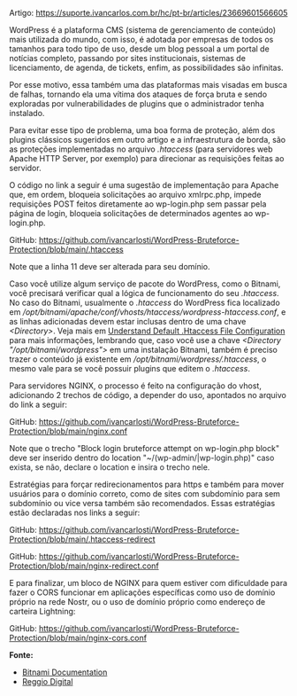 Artigo: https://suporte.ivancarlos.com.br/hc/pt-br/articles/23669601566605

<p>
  WordPress é a plataforma CMS (sistema de gerenciamento de conteúdo) mais utilizada
  do mundo, com isso, é adotada por empresas de todos os tamanhos para todo tipo
  de uso, desde um blog pessoal a um portal de notícias completo, passando por
  sites institucionais, sistemas de licenciamento, de agenda, de tickets, enfim,
  as possibilidades são infinitas.
</p>
<p>
  Por esse motivo, essa também uma das plataformas mais visadas em busca de falhas,
  tornando ela uma vítima dos ataques de força bruta e sendo exploradas por vulnerabilidades
  de plugins que o administrador tenha instalado.
</p>
<p>
  Para evitar esse tipo de problema, uma boa forma de proteção, além dos plugins
  clássicos sugeridos em outro artigo e a infraestrutura de borda, são as proteções
  implementadas no arquivo <em>.htaccess</em> (para servidores web Apache HTTP
  Server, por exemplo) para direcionar as requisições feitas ao servidor.
</p>
<p>
  O código no link a seguir é uma sugestão de implementação para Apache que, em
  ordem, bloqueia solicitações ao arquivo xmlrpc.php, impede requisições POST feitos
  diretamente ao wp-login.php sem passar pela página de login, bloqueia solicitações
  de determinados agentes ao wp-login.php.
</p>
<p>
  GitHub:
  <a href="https://github.com/ivancarlosti/WordPress-Bruteforce-Protection/blob/main/.htaccess" target="_blank" rel="noopener noreferrer">https://github.com/ivancarlosti/WordPress-Bruteforce-Protection/blob/main/.htaccess</a>
</p>
<p>Note que a linha 11 deve ser alterada para seu domínio.</p>
<p>
  Caso você utilize algum serviço de pacote do WordPress, como o Bitnami, você
  precisará verificar qual a lógica de funcionamento do seu <em>.htaccess</em>.
  No caso do Bitnami, usualmente o <em>.htaccess</em> do WordPress fica localizado
  em <em>/opt/bitnami/apache/conf/vhosts/htaccess/wordpress-htaccess.conf</em>,
  e as linhas adicionadas devem estar inclusas dentro de uma chave
  <em>&lt;Directory&gt;</em>. Veja mais em
  <a style="background-color: #ffffff;" href="https://docs.bitnami.com/aws/apps/wordpress/administration/use-htaccess/" target="_blank" rel="noopener noreferrer">Understand Default .Htaccess File Configuration</a>
  para mais informações, lembrando que, caso você use a chave
  <em>&lt;Directory "/opt/bitnami/wordpress"&gt;</em> em uma instalação Bitnami,
  também é preciso trazer o conteúdo já existente em
  <em>/opt/bitnami/wordpress/.htaccess</em>, o mesmo vale para se você possuir
  plugins que editem o <em>.htaccess</em>.
</p>
<p>
  Para servidores NGINX, o processo é feito na configuração do vhost, adicionando
  2 trechos de código, a depender do uso, apontados no arquivo do link a seguir:
</p>
<p>
  GitHub:
  <a href="https://github.com/ivancarlosti/WordPress-Bruteforce-Protection/blob/main/nginx.conf">https://github.com/ivancarlosti/WordPress-Bruteforce-Protection/blob/main/nginx.conf</a>
</p>
<p>
  Note que o trecho "Block login bruteforce attempt on wp-login.php block" deve
  ser inserido dentro do location
  <span style="color: #1f2328; font-family: -apple-system, BlinkMacSystemFont, ' Segoe UI' , ' Noto Sans' , Helvetica, Arial, sans-serif, ' Apple Color Emoji' , ' Segoe UI Emoji' font-size:16px; font-style: normal; font-variant-ligatures: normal; font-variant-caps: normal; font-weight: 400; letter-spacing: normal; orphans: 2; text-align: start; text-indent: 0px; text-transform: none; widows: 2; word-spacing: 0px; -webkit-text-stroke-width: 0px; white-space: normal; background-color: #ffffff; text-decoration-thickness: initial; text-decoration-style: initial; text-decoration-color: initial; display: inline !important; float: none;">"~/(wp-admin/|wp-login.php)" caso exista, se não, declare o location e insira o trecho nele.</span>
</p>
<p>
  Estratégias para forçar redirecionamentos para https e também para mover usuários
  para o domínio correto, como de sites com subdomínio para sem subdomínio ou vice
  versa também são recomendados. Essas estratégias estão declaradas nos links a
  seguir:
</p>
<p>
  GitHub:
  <a href="https://github.com/ivancarlosti/WordPress-Bruteforce-Protection/blob/main/.htaccess-redirect">https://github.com/ivancarlosti/WordPress-Bruteforce-Protection/blob/main/.htaccess-redirect</a>
</p>
<p>
  GitHub:
  <a href="https://github.com/ivancarlosti/WordPress-Bruteforce-Protection/blob/main/nginx-redirect.conf">https://github.com/ivancarlosti/WordPress-Bruteforce-Protection/blob/main/nginx-redirect.conf</a>
</p>
<p>
  E para finalizar, um bloco de NGINX para quem estiver com dificuldade para fazer
  o CORS funcionar em aplicações específicas como uso de domínio próprio na rede
  Nostr, ou o uso de domínio próprio como endereço de carteira Lightning:
</p>
<p>
  GitHub:
  <a href="https://github.com/ivancarlosti/WordPress-Bruteforce-Protection/blob/main/nginx-cors.conf">https://github.com/ivancarlosti/WordPress-Bruteforce-Protection/blob/main/nginx-cors.conf</a>
</p>
<p>
  <strong>Fonte:</strong>
</p>
<ul>
  <li>
    <a href="https://docs.bitnami.com/aws/apps/wordpress/administration/use-htaccess/" target="_blank" rel="noopener noreferrer">Bitnami Documentation</a>
  </li>
  <li>
    <a href="https://reggiodigital.com/blog/nginx-rule-blocking-bad-bots/" target="_blank" rel="noopener noreferrer">Reggio Digital</a>
  </li>
</ul>
